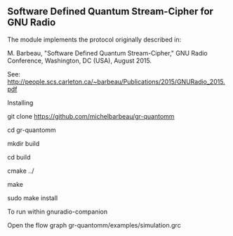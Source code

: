 Software Defined Quantum Stream-Cipher for GNU Radio
----------------------------------------------------

The module implements the protocol originally described in: 

M. Barbeau, "Software Defined Quantum Stream-Cipher," GNU Radio Conference, Washington, DC (USA), August 2015.

See: http://people.scs.carleton.ca/~barbeau/Publications/2015/GNURadio_2015.pdf

Installing

git clone https://github.com/michelbarbeau/gr-quantomm

cd gr-quantomm

mkdir build

cd build

cmake ../
 
make

sudo make install

To run within gnuradio-companion

Open the flow graph  gr-quantomm/examples/simulation.grc
